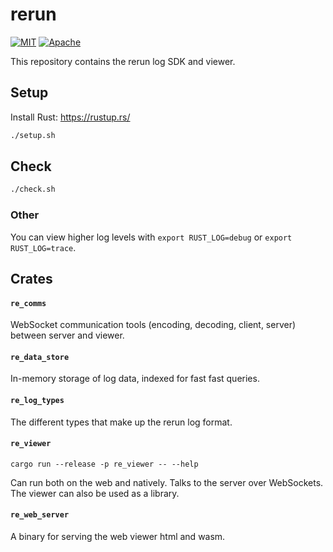 # rerun
[![MIT](https://img.shields.io/badge/license-MIT-blue.svg)](https://github.com/rerun-io/rerun/blob/master/LICENSE-MIT)
[![Apache](https://img.shields.io/badge/license-Apache-blue.svg)](https://github.com/rerun-io/rerun/blob/master/LICENSE-APACHE)

This repository contains the rerun log SDK and viewer.

## Setup
Install Rust: https://rustup.rs/

``` sh
./setup.sh
```

## Check
``` sh
./check.sh
```

### Other
You can view higher log levels with `export RUST_LOG=debug` or  `export RUST_LOG=trace`.


## Crates

#### `re_comms`
WebSocket communication tools (encoding, decoding, client, server) between server and viewer.

#### `re_data_store`
In-memory storage of log data, indexed for fast fast queries.

#### `re_log_types`
The different types that make up the rerun log format.

#### `re_viewer`
`cargo run --release -p re_viewer -- --help`

Can run both on the web and natively. Talks to the server over WebSockets.
The viewer can also be used as a library.

#### `re_web_server`
A binary for serving the web viewer html and wasm.
